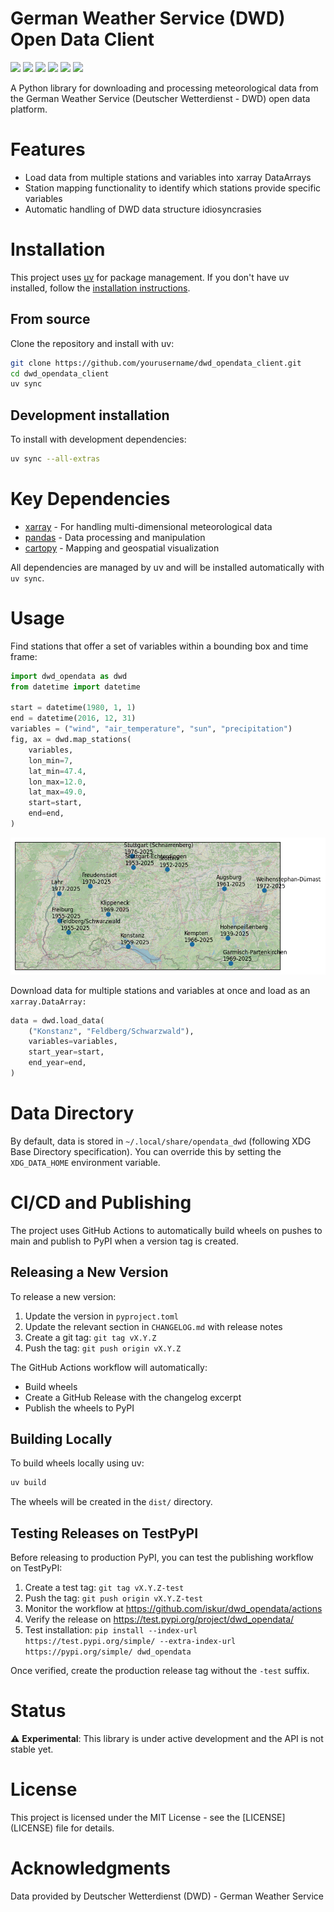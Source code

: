 # German Weather Service (DWD) Open Data Client

[![](https://img.shields.io/badge/python-3.13+-blue.svg)](https://img.shields.io/badge/python-3.13+-blue.svg)
[![](https://img.shields.io/badge/license-MIT-green.svg)](https://img.shields.io/badge/license-MIT-green.svg)
[![](https://img.shields.io/badge/status-experimental-orange.svg)](https://img.shields.io/badge/status-experimental-orange.svg)
[![](https://img.shields.io/badge/managed%20by-uv-de3423.svg)](https://img.shields.io/badge/managed%20by-uv-de3423.svg)
[![](https://img.shields.io/pypi/v/dwd_opendata.svg)](https://img.shields.io/pypi/v/dwd_opendata.svg)
[![](https://github.com/iskur/dwd_opendata/actions/workflows/build.yml/badge.svg)](https://github.com/iskur/dwd_opendata/actions/workflows/build.yml/badge.svg)

A Python library for downloading and processing meteorological data from
the German Weather Service (Deutscher Wetterdienst - DWD) open data
platform.

# Features

- Load data from multiple stations and variables into xarray DataArrays
- Station mapping functionality to identify which stations provide
  specific variables
- Automatic handling of DWD data structure idiosyncrasies

# Installation

This project uses [uv](https://docs.astral.sh/uv/) for package
management. If you don't have uv installed, follow the [installation
instructions](https://docs.astral.sh/uv/getting-started/installation/).

## From source

Clone the repository and install with uv:

``` bash
git clone https://github.com/yourusername/dwd_opendata_client.git
cd dwd_opendata_client
uv sync
```

## Development installation

To install with development dependencies:

``` bash
uv sync --all-extras
```

# Key Dependencies

- [xarray](https://xarray.dev/) - For handling multi-dimensional
  meteorological data
- [pandas](https://pandas.pydata.org/) - Data processing and
  manipulation
- [cartopy](https://scitools.org.uk/cartopy/) - Mapping and geospatial
  visualization

All dependencies are managed by uv and will be installed automatically
with `uv sync`.

# Usage

Find stations that offer a set of variables within a bounding box and
time frame:

``` python
import dwd_opendata as dwd
from datetime import datetime

start = datetime(1980, 1, 1)
end = datetime(2016, 12, 31)
variables = ("wind", "air_temperature", "sun", "precipitation")
fig, ax = dwd.map_stations(
    variables,
    lon_min=7,
    lat_min=47.4,
    lon_max=12.0,
    lat_max=49.0,
    start=start,
    end=end,
)
```

![](images/station_map.png)

Download data for multiple stations and variables at once and load as an
`xarray.DataArray:`

``` python
data = dwd.load_data(
    ("Konstanz", "Feldberg/Schwarzwald"),
    variables=variables,
    start_year=start,
    end_year=end,
)
```

# Data Directory

By default, data is stored in `~/.local/share/opendata_dwd` (following
XDG Base Directory specification). You can override this by setting the
`XDG_DATA_HOME` environment variable.

# CI/CD and Publishing

The project uses GitHub Actions to automatically build wheels on pushes
to main and publish to PyPI when a version tag is created.

## Releasing a New Version

To release a new version:

1.  Update the version in `pyproject.toml`
2.  Update the relevant section in `CHANGELOG.md` with release notes
3.  Create a git tag: `git tag vX.Y.Z`
4.  Push the tag: `git push origin vX.Y.Z`

The GitHub Actions workflow will automatically:

- Build wheels
- Create a GitHub Release with the changelog excerpt
- Publish the wheels to PyPI

## Building Locally

To build wheels locally using uv:

``` bash
uv build
```

The wheels will be created in the `dist/` directory.

## Testing Releases on TestPyPI

Before releasing to production PyPI, you can test the publishing
workflow on TestPyPI:

1.  Create a test tag: `git tag vX.Y.Z-test`
2.  Push the tag: `git push origin vX.Y.Z-test`
3.  Monitor the workflow at
    <https://github.com/iskur/dwd_opendata/actions>
4.  Verify the release on <https://test.pypi.org/project/dwd_opendata/>
5.  Test installation:
    `pip install --index-url https://test.pypi.org/simple/ --extra-index-url https://pypi.org/simple/ dwd_opendata`

Once verified, create the production release tag without the `-test`
suffix.

# Status

⚠️ **Experimental**: This library is under active development and the
API is not stable yet.

# License

This project is licensed under the MIT License - see the
\[LICENSE\](LICENSE) file for details.

# Acknowledgments

Data provided by Deutscher Wetterdienst (DWD) - German Weather Service

